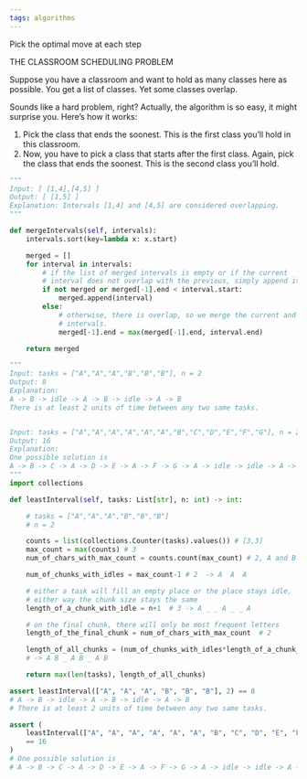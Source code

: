 ```yaml
---
tags: algorithms
---
```



Pick the optimal move at each step

THE CLASSROOM SCHEDULING PROBLEM

Suppose you have a classroom and want to hold as many classes here as possible. You get a list of classes. Yet some classes overlap.

Sounds like a hard problem, right? Actually, the algorithm is so easy, it might surprise you. Here’s how it works:

1. Pick the class that ends the soonest. This is the first class you’ll hold in this classroom.
2. Now, you have to pick a class that starts after the first class. Again, pick the class that ends the soonest. This is the second class you’ll hold.


```python
"""
Input: [ [1,4],[4,5] ]
Output: [ [1,5] ]
Explanation: Intervals [1,4] and [4,5] are considered overlapping.
"""

def mergeIntervals(self, intervals):
    intervals.sort(key=lambda x: x.start)

    merged = []
    for interval in intervals:
        # if the list of merged intervals is empty or if the current
        # interval does not overlap with the previous, simply append it.
        if not merged or merged[-1].end < interval.start:
            merged.append(interval)
        else:
            # otherwise, there is overlap, so we merge the current and previous
            # intervals.
            merged[-1].end = max(merged[-1].end, interval.end)

    return merged
```

```python
"""
Input: tasks = ["A","A","A","B","B","B"], n = 2
Output: 8
Explanation: 
A -> B -> idle -> A -> B -> idle -> A -> B
There is at least 2 units of time between any two same tasks.


Input: tasks = ["A","A","A","A","A","A","B","C","D","E","F","G"], n = 2
Output: 16
Explanation: 
One possible solution is
A -> B -> C -> A -> D -> E -> A -> F -> G -> A -> idle -> idle -> A -> idle -> idle -> A
"""
import collections 

def leastInterval(self, tasks: List[str], n: int) -> int:        

    # tasks = ["A","A","A","B","B","B"]
    # n = 2 

    counts = list(collections.Counter(tasks).values()) # [3,3]
    max_count = max(counts) # 3
    num_of_chars_with_max_count = counts.count(max_count) # 2, A and B

    num_of_chunks_with_idles = max_count-1 # 2  -> A  A  A

    # either a task will fill an empty place or the place stays idle, 
    # either way the chunk size stays the same  
    length_of_a_chunk_with_idle = n+1  # 3 -> A _ _ A _ _ A 

    # on the final chunk, there will only be most frequent letters 
    length_of_the_final_chunk = num_of_chars_with_max_count  # 2  

    length_of_all_chunks = (num_of_chunks_with_idles*length_of_a_chunk_with_idle) + length_of_the_final_chunk # 2*3 + 2 = 8 
    # -> A B _ A B _ A B 

    return max(len(tasks), length_of_all_chunks)

assert leastInterval(["A", "A", "A", "B", "B", "B"], 2) == 8
# A -> B -> idle -> A -> B -> idle -> A -> B
# There is at least 2 units of time between any two same tasks.

assert (
    leastInterval(["A", "A", "A", "A", "A", "A", "B", "C", "D", "E", "F", "G"], n=2)
    == 16
)
# One possible solution is
# A -> B -> C -> A -> D -> E -> A -> F -> G -> A -> idle -> idle -> A -> idle -> idle -> A

```